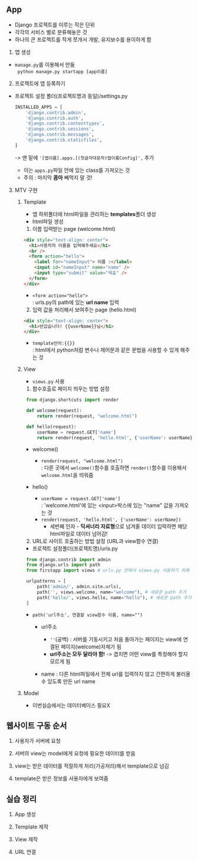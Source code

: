 ## App

- Django 프로젝트를 이루는 작은 단위
- 각각의 서비스 별로 분류해놓은 것
- 하나의 큰 프로젝트를 작게 쪼개서 개발, 유지보수를 용이하게 함

1. 앱 생성

- `manage.py`를 이용해서 만듦  
  ` python manage.py startapp [app이름]`

2. 프로젝트에 앱 등록하기

- 프로젝트 설정 폴더(프로젝트명과 동일)/settings.py

  ```py
  INSTALLED_APPS = [
      'django.contrib.admin',
      'django.contrib.auth',
      'django.contrib.contenttypes',
      'django.contrib.sessions',
      'django.contrib.messages',
      'django.contrib.staticfiles',
  ]
  ```

  -> 맨 밑에 `'[앱이름].apps.[(첫글자대문자)앱이름Config]',` 추가

  - 이는 `apps.py`파일 안에 있는 class를 가져오는 것
  - 주의 : 마지막 **콤마** 빼먹지 말 것!

3.  MTV 구현

    1. Template

       - 앱 하위폴더에 html파일을 관리하는 **templates**폴더 생성
       - html파일 생성

       1. 이름 입력받는 page (welcome.html)

       ```html
       <div style="text-align: center">
         <h1>사용자의 이름을 입력해주세요</h1>
         <br />
         <form action="hello">
           <label for="nameInput"> 이름 :</label>
           <input id="nameInput" name="name" />
           <input type="submit" value="제출" />
         </form>
       </div>
       ```

       - `<form action="hello">`  
         : urls.py의 path에 있는 **url name** 입력

       2. 입력 값을 처리해서 보여주는 page (hello.html)

       ```html
       <div style="text-align: center">
         <h1>반갑습니다! {{userName}}님</h1>
       </div>
       ```

       - `template언어:{{}}`  
         : html에서 python처럼 변수나 제어문과 같은 문법을 사용할 수 있게 해주는 것

    2. View

       - `views.py` 사용

       1. 함수호출로 페이지 띄우는 방법 설정

       ```py
        from django.shortcuts import render

        def welcome(request):
            return render(request, "welcome.html")

        def hello(request):
            userName = request.GET['name']
            return render(request, 'hello.html', {'userName': userName})
       ```

       - welcome()

         - `render(request, "welcome.html")`  
           : 다른 곳에서 `welcome()`함수를 호출하면 `render()`함수를 이용해서 `welcome.html`을 띄워줌

       - hello()

         - `userName = request.GET['name']`  
           : 'welcome.html'에 있는 \<input>박스에 있는 "name" 값을 가져오는 것
         - `render(request, 'hello.html', {'userName': userName})`
           - 세번째 인자 - **딕셔너리 자료형**으로 넘겨줄 데이터 입력하면 해당 html파일로 데이터 넘어감!

       2. URL로 사이트 호출하는 방법 설정 (URL과 view함수 연결)

       - 프로젝트 설정폴더(프로젝트명)/urls.py

       ```py
        from django.contrib import admin
        from django.urls import path
        from firstapp import views # urls.py 안에서 views.py 사용하기 위해 import

        urlpatterns = [
            path('admin/', admin.site.urls),
            path('', views.welcome, name="welcome"), # 새로운 path 추가
            path('hello/', views.hello, name="hello"), # 새로운 path 추가
        ]
       ```

       - `path('url주소', 연결할 view함수 이름, name="")`

         - url주소

           - `''`(공백) : 서버를 기동시키고 처음 돌아가는 페이지는 view에 연결된 페이지(welcome)자체가 됨
           - **url주소는 모두 달라야 함!** -> 겹치면 어떤 view를 특정해야 할지 모르게 됨

         - name : 다른 html파일에서 전체 url를 입력하지 않고 간편하게 불러올 수 있도록 만든 url name

    3. Model

       - 이번실습에서는 데이터베이스 필요X

## 웹사이트 구동 순서

1. 사용자가 서버에 요청

2. 서버의 view는 model에게 요청에 필요한 데이터를 받음

3. view는 받은 데이터를 적절하게 처리(가공처리)해서 template으로 넘김

4. template은 받은 정보를 사용자에게 보여줌

## 실습 정리

1. App 생성

2. Template 제작

3. View 제작

4. URL 연결
